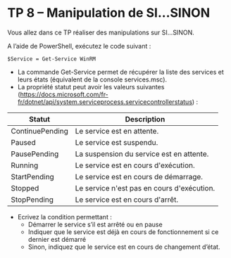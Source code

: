 # TP 8 – Manipulation de SI...SINON 

Vous allez dans ce TP réaliser des manipulations sur SI...SINON. 

A l’aide de PowerShell, exécutez le code suivant : 
```
$Service = Get-Service WinRM 
```

* La commande Get-Service permet de récupérer la liste des services et leurs états (équivalent de la console services.msc).
* La propriété statut peut avoir les valeurs suivantes (https://docs.microsoft.com/fr-fr/dotnet/api/system.serviceprocess.servicecontrollerstatus) : 

| Statut          | Description                                |
|-----------------|--------------------------------------------|
| ContinuePending | Le service est en attente.                 |
| Paused          | Le service est suspendu.                   |   
| PausePending    | La suspension du service est en attente.   | 
| Running         | Le service est en cours d'exécution.       | 
| StartPending    | Le service est en cours de démarrage.      | 
| Stopped         | Le service n'est pas en cours d'exécution. |  
| StopPending     | Le service est en cours d'arrêt.           | 

* Ecrivez la condition permettant : 
  * Démarrer le service s’il est arrêté ou en pause
  * Indiquer que le service est déjà en cours de fonctionnement si ce dernier est démarré
  * Sinon, indiquez que le service est en cours de changement d’état. 
